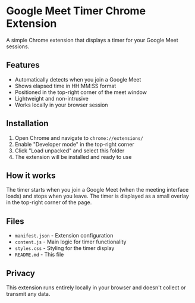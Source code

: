 # Google Meet Timer Chrome Extension

A simple Chrome extension that displays a timer for your Google Meet sessions.

## Features

- Automatically detects when you join a Google Meet
- Shows elapsed time in HH:MM:SS format
- Positioned in the top-right corner of the meet window
- Lightweight and non-intrusive
- Works locally in your browser session

## Installation

1. Open Chrome and navigate to `chrome://extensions/`
2. Enable "Developer mode" in the top-right corner
3. Click "Load unpacked" and select this folder
4. The extension will be installed and ready to use

## How it works

The timer starts when you join a Google Meet (when the meeting interface loads) and stops when you leave. The timer is displayed as a small overlay in the top-right corner of the page.

## Files

- `manifest.json` - Extension configuration
- `content.js` - Main logic for timer functionality
- `styles.css` - Styling for the timer display
- `README.md` - This file

## Privacy

This extension runs entirely locally in your browser and doesn't collect or transmit any data.